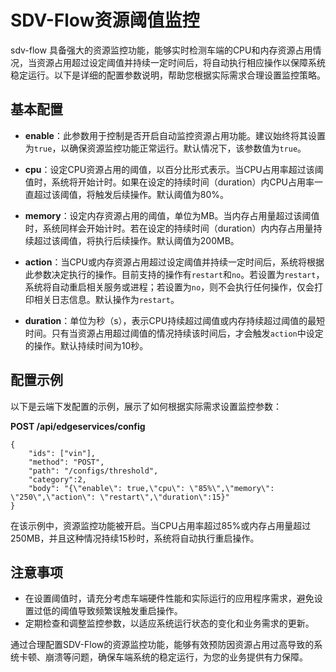 # SDV-Flow资源阈值监控

sdv-flow 具备强大的资源监控功能，能够实时检测车端的CPU和内存资源占用情况，当资源占用超过设定阈值并持续一定时间后，将自动执行相应操作以保障系统稳定运行。以下是详细的配置参数说明，帮助您根据实际需求合理设置监控策略。

## 基本配置

- **enable**：此参数用于控制是否开启自动监控资源占用功能。建议始终将其设置为`true`，以确保资源监控功能正常运行。默认情况下，该参数值为`true`。

- **cpu**：设定CPU资源占用的阈值，以百分比形式表示。当CPU占用率超过该阈值时，系统将开始计时。如果在设定的持续时间（duration）内CPU占用率一直超过该阈值，将触发后续操作。默认阈值为80%。

- **memory**：设定内存资源占用的阈值，单位为MB。当内存占用量超过该阈值时，系统同样会开始计时。若在设定的持续时间（duration）内内存占用量持续超过该阈值，将执行后续操作。默认阈值为200MB。

- **action**：当CPU或内存资源占用超过设定阈值并持续一定时间后，系统将根据此参数决定执行的操作。目前支持的操作有`restart`和`no`。若设置为`restart`，系统将自动重启相关服务或进程；若设置为`no`，则不会执行任何操作，仅会打印相关日志信息。默认操作为`restart`。

- **duration**：单位为秒（s），表示CPU持续超过阈值或内存持续超过阈值的最短时间。只有当资源占用超过阈值的情况持续该时间后，才会触发`action`中设定的操作。默认持续时间为10秒。

## 配置示例

以下是云端下发配置的示例，展示了如何根据实际需求设置监控参数：

**POST /api/edgeservices/config**

```
{
    "ids": ["vin"],
    "method": "POST",
    "path": "/configs/threshold",
    "category":2,
    "body": "{\"enable\": true,\"cpu\": \"85%\",\"memory\": \"250\",\"action\": \"restart\",\"duration\":15}"
}
```

在该示例中，资源监控功能被开启。当CPU占用率超过85%或内存占用量超过250MB，并且这种情况持续15秒时，系统将自动执行重启操作。

## 注意事项

- 在设置阈值时，请充分考虑车端硬件性能和实际运行的应用程序需求，避免设置过低的阈值导致频繁误触发重启操作。
- 定期检查和调整监控参数，以适应系统运行状态的变化和业务需求的更新。

通过合理配置SDV-Flow的资源监控功能，能够有效预防因资源占用过高导致的系统卡顿、崩溃等问题，确保车端系统的稳定运行，为您的业务提供有力保障。

